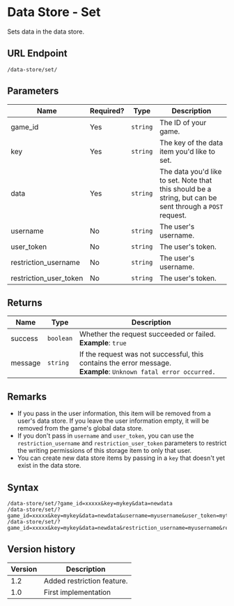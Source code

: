 # Data Store - Set

Sets data in the data store.

## URL Endpoint

```
/data-store/set/
```

## Parameters

Name | Required? | Type | Description
--- | --- | --- | ---
game_id | Yes | `string` | The ID of your game.
key | Yes | `string` | The key of the data item you'd like to set.
data | Yes | `string` | The data you'd like to set. Note that this should be a string, but can be sent through a `POST` request.
username | No | `string` | The user's username.
user_token | No | `string` | The user's token.
restriction_username | No | `string` | The user's username.
restriction_user_token | No | `string` | The user's token.

## Returns

Name | Type | Description
--- | --- | ---
success | `boolean` | Whether the request succeeded or failed. <br> **Example**: `true`
message | `string` | If the request was not successful, this contains the error message. <br> **Example**: `Unknown fatal error occurred.`

## Remarks

- If you pass in the user information, this item will be removed from a user's data store. If you leave the user information empty, it will be removed from the game's global data store.
- If you don't pass in `username` and `user_token`, you can use the `restriction_username` and `restriction_user_token` parameters to restrict the writing permissions of this storage item to only that user.
- You can create new data store items by passing in a `key` that doesn't yet exist in the data store.

## Syntax

```
/data-store/set/?game_id=xxxxx&key=mykey&data=newdata
/data-store/set/?game_id=xxxxx&key=mykey&data=newdata&username=myusername&user_token=mytoken
/data-store/set/?game_id=xxxxx&key=mykey&data=newdata&restriction_username=myusername&restriction_user_token=mytoken
```

## Version history

Version		 | Description
---			 | ---
1.2			 | Added restriction feature.
1.0			 | First implementation